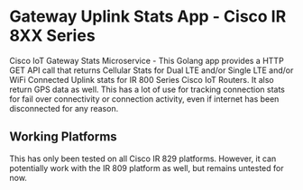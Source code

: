 # Gateway Uplink Stats App - Cisco IR 8XX Series 
Cisco IoT Gateway Stats Microservice - This Golang app provides a HTTP GET API call that returns Cellular Stats for Dual LTE and/or Single LTE and/or WiFi Connected Uplink stats for IR 800 Series Cisco IoT Routers.  It also return GPS data as well. This has a lot of use for tracking connection stats for fail over connectivity or connection activity, even if internet has been disconnected for any reason.

## Working Platforms

This has only been tested on all Cisco IR 829 platforms.  However, it can potentially work with the IR 809 platform as well, but remains untested for now.
